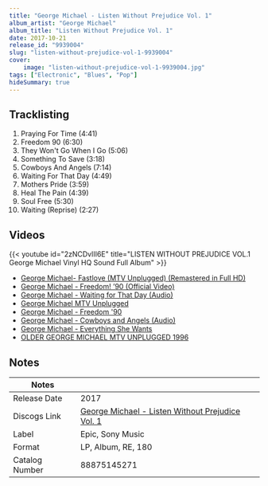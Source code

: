 ```yaml
---
title: "George Michael - Listen Without Prejudice Vol. 1"
album_artist: "George Michael"
album_title: "Listen Without Prejudice Vol. 1"
date: 2017-10-21
release_id: "9939004"
slug: "listen-without-prejudice-vol-1-9939004"
cover:
    image: "listen-without-prejudice-vol-1-9939004.jpg"
tags: ["Electronic", "Blues", "Pop"]
hideSummary: true
---
```


## Tracklisting
1. Praying For Time (4:41)
2. Freedom 90 (6:30)
3. They Won't Go When I Go (5:06)
4. Something To Save (3:18)
5. Cowboys And Angels (7:14)
6. Waiting For That Day (4:49)
7. Mothers Pride (3:59)
8. Heal The Pain (4:39)
9. Soul Free (5:30)
10. Waiting (Reprise) (2:27)

## Videos
{{< youtube id="2zNCDvlII6E" title="LISTEN WITHOUT PREJUDICE VOL.1 George Michael Vinyl HQ Sound Full Album" >}}
- [George Michael- Fastlove (MTV Unplugged) (Remastered in Full HD)](https://www.youtube.com/watch?v=6UNXoIrnyb0)
- [George Michael - Freedom! ’90 (Official Video)](https://www.youtube.com/watch?v=diYAc7gB-0A)
- [George Michael - Waiting for That Day (Audio)](https://www.youtube.com/watch?v=4bH4EhBN180)
- [George Michael MTV Unplugged](https://www.youtube.com/watch?v=jqaxsxzFwFw)
- [George Michael - Freedom '90](https://www.youtube.com/watch?v=QulBUdp-SAQ)
- [George Michael - Cowboys and Angels (Audio)](https://www.youtube.com/watch?v=Ve-rxwKuqtI)
- [George Michael - Everything She Wants](https://www.youtube.com/watch?v=3K9rDq9zUKQ)
- [OLDER GEORGE MICHAEL MTV UNPLUGGED 1996](https://www.youtube.com/watch?v=cbz20B_3NIA)

## Notes

| Notes          |             |
| ---------------| ----------- |
| Release Date   | 2017 |
| Discogs Link   | [George Michael - Listen Without Prejudice Vol. 1](https://www.discogs.com/release/9939004) |
| Label          | Epic, Sony Music |
| Format         | LP, Album, RE, 180 |
| Catalog Number | 88875145271 |

